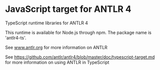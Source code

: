 # JavaScript target for ANTLR 4

TypeScript runtime libraries for ANTLR 4

This runtime is available for Node.js through npm. The package name is 'antlr4-ts'.

See www.antlr.org for more information on ANTLR

See https://github.com/antlr/antlr4/blob/master/doc/typescript-target.md for more information on using ANTLR in TypeScript


